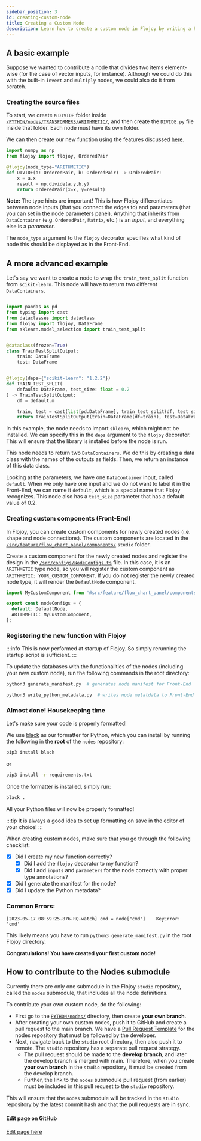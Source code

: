 ```yaml
---
sidebar_position: 3
id: creating-custom-node
title: Creating a Custom Node
description: Learn how to create a custom node in Flojoy by writing a Python function.
---
```


## A basic example

Suppose we wanted to contribute a node that divides two items element-wise (for the case of vector inputs, for instance). Although we could do this with the built-in `invert` and `multiply` nodes, we could also do it from scratch.

### Creating the source files

To start, we create a `DIVIDE` folder inside [`/PYTHON/nodes/TRANSFORMERS/ARITHMETIC/`](https://github.com/flojoy-io/nodes/tree/main/TRANSFORMERS/ARITHMETIC), and then create the `DIVIDE.py` file inside that folder. Each node must have its own folder.

We can then create our new function using the features discussed [here](../data-container).

```python {title='DIVIDE.py'}
import numpy as np
from flojoy import flojoy, OrderedPair

@flojoy(node_type="ARITHMETIC")
def DIVIDE(a: OrderedPair, b: OrderedPair) -> OrderedPair:
    x = a.x
    result = np.divide(a.y,b.y)
    return OrderedPair(x=x, y=result)
```

**Note:** The type hints are important! This is how Flojoy differentiates between node inputs (that you connect the edges to) and parameters (that you can set in the node parameters panel). Anything that inherits from `DataContainer` (e.g. `OrderedPair`, `Matrix`, etc.) is an _input_, and everything else is a _parameter_.

The `node_type` argument to the `flojoy` decorator specifies what kind of node this should be displayed as in the Front-End.

## A more advanced example

Let's say we want to create a node to wrap the `train_test_split` function from `scikit-learn`. This node will have to return two different `DataContainers`.

```python {title="TRAIN_TEST_SPLIT.py"}

import pandas as pd
from typing import cast
from dataclasses import dataclass
from flojoy import flojoy, DataFrame
from sklearn.model_selection import train_test_split


@dataclass(frozen=True)
class TrainTestSplitOutput:
    train: DataFrame
    test: DataFrame


@flojoy(deps={"scikit-learn": "1.2.2"})
def TRAIN_TEST_SPLIT(
    default: DataFrame, test_size: float = 0.2
) -> TrainTestSplitOutput:
    df = default.m

    train, test = cast(list[pd.DataFrame], train_test_split(df, test_size))
    return TrainTestSplitOutput(train=DataFrame(df=train), test=DataFrame(df=test))
```

In this example, the node needs to import `sklearn`, which might not be installed. We can specify this in the `deps` argument to the `flojoy` decorator. This will ensure that the library is installed before the node is run.

This node needs to return two `DataContainers`. We do this by creating a data class with the names of the outputs as fields. Then, we return an instance of this data class.

Looking at the parameters, we have one `DataContainer` input, called `default`. When we only have one input and we do not want to label it in the Front-End, we can name it `default`, which is a special name that Flojoy recognizes. This node also has a `test_size` parameter that has a default value of 0.2.

### Creating custom components (Front-End)

In Flojoy, you can create custom components for newly created nodes (i.e. shape and node connections). The custom components are located in the [`/src/feature/flow_chart_panel/components/`](https://github.com/flojoy-ai/studio/tree/main/src/feature/flow_chart_panel/components) `studio` folder. 

Create a custom component for the newly created nodes and register the design in the [`/src/configs/NodeConfigs.ts`](https://github.com/flojoy-io/studio/blob/main/src/configs/NodeConfigs.ts) file. In this case, it is an `ARITHMETIC` type node, so you will register the custom component as `ARITHMETIC: YOUR_CUSTOM_COMPONENT`. If you do not register the newly created node type, it will render the `DefaultNode` component.

```typescript {title='NodeConfigs.ts'}
import MyCustomComponent from '@src/feature/flow_chart_panel/components/custom-nodes/YOUR_CUSTOM_COMPONENT';

export const nodeConfigs = {
  default: DefaultNode,
  ARITHMETIC: MyCustomComponent,
};
```

### Registering the new function with Flojoy

:::info
This is now performed at startup of Flojoy. So simply rerunning the startup script is sufficient.
:::

To update the databases with the functionalities of the nodes (including your new custom node), run the following commands in the root directory:

```bash
python3 generate_manifest.py  # generates node manifest for Front-End
```

```bash
python3 write_python_metadata.py  # writes node metatdata to Front-End
```

### Almost done! Housekeeping time

Let's make sure your code is properly formatted!

We use [black](https://github.com/psf/black) as our formatter for Python, which you can install by running the following in the **root** of the `nodes` repository:

```bash
pip3 install black
```

or

```bash
pip3 install -r requirements.txt
```

Once the formatter is installed, simply run:

```bash
black .
```

All your Python files will now be properly formatted!

:::tip
It is always a good idea to set up formatting on save in the editor of your choice!
:::

When creating custom nodes, make sure that you go through the following checklist:

- [x] Did I create my new function correctly?
  - [x] Did I add the `flojoy` decorator to my function?
  - [x] Did I add `inputs` and `parameters` for the node correctly with proper type annotations?
- [x] Did I generate the manifest for the node?
- [x] Did I update the Python metadata?

### Common Errors:

`[2023-05-17 08:59:25.876-RQ-watch] cmd = node["cmd"]    KeyError: 'cmd'`

This likely means you have to run `python3 generate_manifest.py` in the root Flojoy directory.

**Congratulations! You have created your first custom node!**

## How to contribute to the Nodes submodule

Currently there are only one submodule in the Flojoy `studio` repository, called the `nodes` submodule, that includes all the node definitions.

To contribute your own custom node, do the following:

- First go to the [`PYTHON/nodes/`](https://github.com/flojoy-io/nodes/tree/main/) directory, then create **your own branch**. 
- After creating your own custom nodes, push it to GitHub and create a pull request to the main branch. We have a [Pull Request Template](https://github.com/flojoy-io/nodes/blob/main/pull_request_template.md) for the nodes repository that must be followed by the developer.
- Next, navigate back to the `studio` root directory, then also push it to remote. The `studio` repository has a separate pull request strategy. 
  - The pull request should be made to the **develop branch**, and later the develop branch is merged with main. Therefore, when you create **your own branch** in the `studio` repository, it must be created from the develop branch. 
  - Further, the link to the `nodes` submodule pull request (from earlier) must be included in this pull request to the `studio` repository.

This will ensure that the `nodes` submodule will be tracked in the `studio` repository by the latest commit hash and that the pull requests are in sync.
<SectionBreak />

[//]: # (Edit page on GitHub)

#### Edit page on GitHub

[Edit page here](https://github.com/flojoy-ai/docs/blob/main/docs/custom-nodes/creating-custom-node.md)
